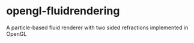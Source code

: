 # opengl-fluidrendering
A particle-based fluid renderer with two sided refractions implemented in OpenGL
